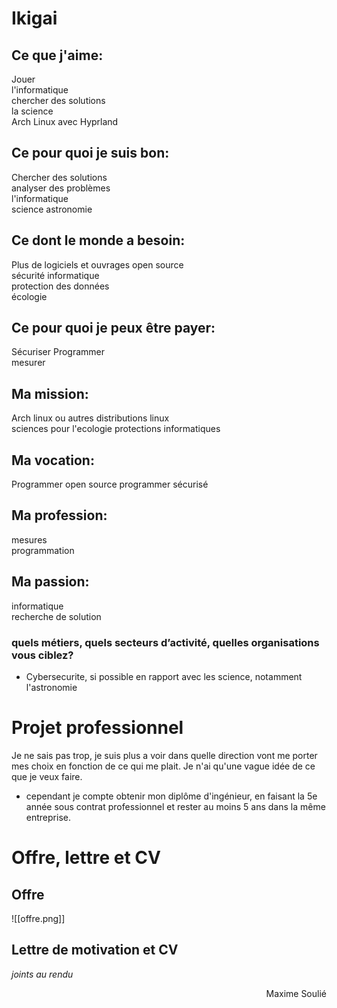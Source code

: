 # Ikigai  
## Ce que j'aime: 
Jouer  
l'informatique  
chercher des solutions  
la science  
Arch Linux avec Hyprland  
  
## Ce pour quoi je suis bon: 
Chercher des solutions  
analyser des problèmes  
l'informatique  
science
astronomie
  
## Ce dont le monde a besoin: 
Plus de logiciels et ouvrages open source  
sécurité informatique  
protection des données  
écologie  
  
## Ce pour quoi je peux être payer:
Sécuriser
Programmer  
mesurer 
  
  
## Ma mission: 
Arch linux ou autres distributions linux  
sciences pour l'ecologie 
protections informatiques
  
## Ma vocation: 
Programmer open source 
programmer sécurisé
  
  
## Ma profession: 
mesures  
programmation  
  
## Ma passion: 
informatique  
recherche de solution

### quels métiers, quels secteurs d’activité, quelles organisations vous ciblez?
- Cybersecurite, si possible en rapport avec les science, notamment l'astronomie

# Projet professionnel
Je ne sais pas trop, je suis plus a voir dans quelle direction vont me porter mes choix en fonction de ce qui me plait. Je n'ai qu'une vague idée de ce que je veux faire.
- cependant je compte obtenir mon diplôme d'ingénieur, en faisant la 5e année sous contrat professionnel et rester au moins 5 ans dans la même entreprise.

# Offre, lettre et CV
## Offre

![[offre.png]]
## Lettre de motivation et CV
*joints au rendu*

<div align="right">Maxime Soulié</div>